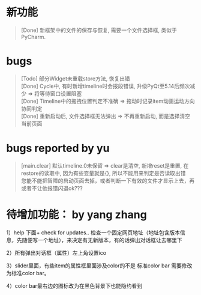 # 新功能
> [Done] 新框架中的文件的保存与恢复, 需要一个文件选择框, 类似于PyCharm.  

# bugs
> [Todo] 部分Widget未重载store方法, 恢复出错  
> [Done] Cycle中, 有时新增timeline时会报段错误, 升级PyQt至5.14后频次减少 => 将等待窗口设置阻塞  
> [Done] Timeline中的拖拽位置判定不准确 => 拖动时记录item动画运动方向协同判定  
> [Done] 重新启动后, 文件选择框无法弹出 => 不再重新启动, 而是选择清空当前页面  

# bugs reported by yu
> [main.clear] 默认timeline.0未保留 => clear是清空, 新增reset是重置, 在restore的读取中, 因为有些变量就是{}, 所以不能用来判定是否读取出错  
> 您能不能把智障的启动页面去掉，或者判断一下有效的文件才显示上去，再或者不让他报错闪退ok???

# 待增加功能： by yang zhang

1）help 下面+ check for updates.. 
检查一个固定网页地址（地址包含版本信息，先随便写一个地址），来决定有无新版本，有的话弹出对话框让去哪里下

2）所有弹出对话框（属性）左上角设置ico

3）slider里面，有些item的属性框里面涉及color的不是 标准color bar 需要修改为标准color bar。

4）color bar最右边的图标改为在黑色背景下也能隐约看到